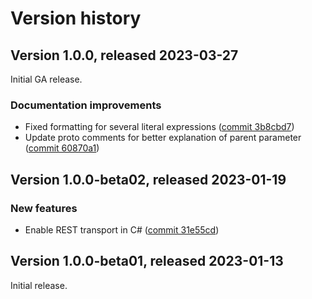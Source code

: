 # Version history

## Version 1.0.0, released 2023-03-27

Initial GA release.

### Documentation improvements

- Fixed formatting for several literal expressions ([commit 3b8cbd7](https://github.com/googleapis/google-cloud-dotnet/commit/3b8cbd7b18f4b092d4b2e3103fba245c8966d5c5))
- Update proto comments for better explanation of parent parameter ([commit 60870a1](https://github.com/googleapis/google-cloud-dotnet/commit/60870a18c75835a5fe482c0c16abcb7ba81060f7))

## Version 1.0.0-beta02, released 2023-01-19

### New features

- Enable REST transport in C# ([commit 31e55cd](https://github.com/googleapis/google-cloud-dotnet/commit/31e55cdbafe12bfae68e28a75a1b75ceb445684f))

## Version 1.0.0-beta01, released 2023-01-13

Initial release.
